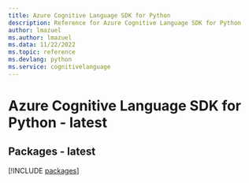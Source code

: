 ```yaml
---
title: Azure Cognitive Language SDK for Python
description: Reference for Azure Cognitive Language SDK for Python
author: lmazuel
ms.author: lmazuel
ms.data: 11/22/2022
ms.topic: reference
ms.devlang: python
ms.service: cognitivelanguage
---
```

# Azure Cognitive Language SDK for Python - latest
## Packages - latest
[!INCLUDE [packages](cognitive-language-index.md)]